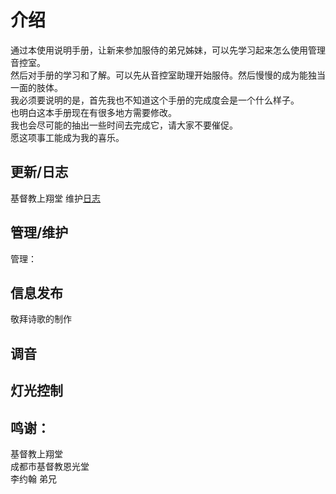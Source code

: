 # 介绍
通过本使用说明手册，让新来参加服侍的弟兄姊妹，可以先学习起来怎么使用管理音控室。<br>
然后对手册的学习和了解。可以先从音控室助理开始服侍。然后慢慢的成为能独当一面的肢体。<br>
我必须要说明的是，首先我也不知道这个手册的完成度会是一个什么样子。<br>
也明白这本手册现在有很多地方需要修改。<br>
我也会尽可能的抽出一些时间去完成它，请大家不要催促。<br>
愿这项事工能成为我的喜乐。<br>

## 更新/日志
基督教上翔堂 维护[日志](./changelog/index.md)

## 管理/维护
  管理：
## 信息发布
敬拜诗歌的制作

## 调音

## 灯光控制


## 鸣谢：
   基督教上翔堂<br>
   成都市基督教恩光堂<br>
   李约翰 弟兄<br>

